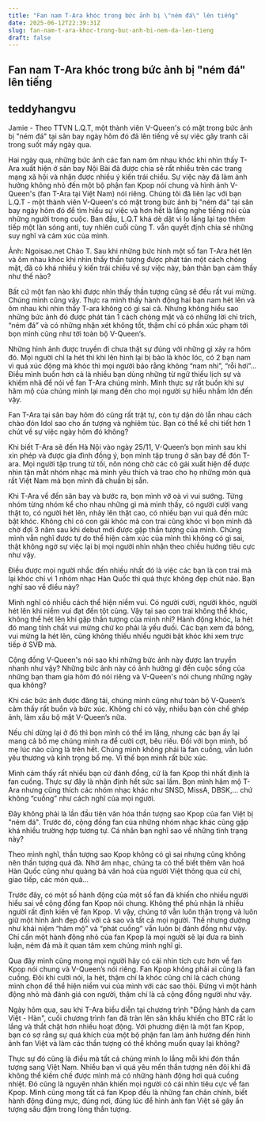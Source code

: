 ```yaml
---
title: "Fan nam T-Ara khóc trong bức ảnh bị \"ném đá\" lên tiếng"
date: 2025-06-12T22:39:31Z
slug: fan-nam-t-ara-khoc-trong-buc-anh-bi-nem-da-len-tieng
draft: false
---
```


## Fan nam T-Ara khóc trong bức ảnh bị "ném đá" lên tiếng

## teddyhangvu

Jamie - Theo TTVN
L.Q.T, một thành viên V-Queen's có mặt trong bức ảnh bị "ném đá" tại sân bay ngày hôm đó đã lên tiếng về sự việc gây tranh cãi trong suốt mấy ngày qua.

Hai ngày qua, những bức ảnh các fan nam ôm nhau khóc khi nhìn thấy T-Ara xuất hiện ở sân bay Nội Bài đã được chia sẻ rất nhiều trên các trang mạng xã hội và nhận được nhiều ý kiến trái chiều. Sự việc này đã làm ảnh hưởng không nhỏ đến một bộ phận fan Kpop nói chung và hình ảnh V-Queen's (fan T-Ara tại Việt Nam) nói riêng. 
Chúng tôi đã liên lạc với bạn L.Q.T - một thành viên V-Queen's có mặt trong bức ảnh bị "ném đá" tại sân bay ngày hôm đó để tìm hiểu sự việc và hơn hết là lắng nghe tiếng nói của những người trong cuộc. Ban đầu, L.Q.T khá dè dặt vì lo lắng lại tạo thêm tiếp một làn sóng anti, tuy nhiên cuối cùng T. vẫn quyết định chia sẻ những suy nghĩ và cảm xúc của mình.

 

 
Ảnh: Ngoisao.net
Chào T. Sau khi những bức hình một số fan T-Ara hét lên và ôm nhau khóc khi nhìn thấy thần tượng được phát tán một cách chóng mặt, đã có khá nhiều ý kiến trái chiều về sự việc này, bản thân bạn cảm thấy như thế nào?

Bất cứ một fan nào khi được nhìn thấy thần tượng cũng sẽ đều rất vui mừng. Chúng mình cũng vậy. Thực ra mình thấy hành động hai bạn nam hét lên và ôm nhau khi nhìn thấy T-ara không có gì sai cả. Nhưng không hiểu sao những bức ảnh đó được phát tán 1 cách chóng mặt và có những lời chỉ trích, “ném đá” và có những nhận xét không tốt, thậm chí có phần xúc phạm tới bọn mình cũng như tới toàn bộ V-Queen’s.  

Những hình ảnh được truyền đi chưa thật sự đúng với những gì xảy ra hôm đó. Mọi người chỉ la hét thì khi lên hình lại bị bảo là khóc lóc, có 2 bạn nam vì quá xúc động mà khóc thì mọi người bảo rằng không “nam nhi”, “rỗi hơi”… Điều mình buồn hơn cả là nhiều bạn dùng những từ ngữ thiếu lịch sự và khiếm nhã để nói về fan T-Ara chúng mình. Mình thực sự rất buồn khi sự hâm mộ của chúng mình lại mang đến cho mọi người sự hiểu nhầm lớn đến vậy.


Fan T-Ara tại sân bay hôm đó cũng rất trật tự, còn tự dặn dò lẫn nhau cách chào đón Idol sao cho ấn tượng và nghiêm túc.
Bạn có thể kể chi tiết hơn 1 chút về sự việc ngày hôm đó không?

Khi biết T-Ara sẽ đến Hà Nội vào ngày 25/11, V-Queen’s bọn mình sau khi xin phép và được gia đình đồng ý, bọn mình tập trung ở sân bay để đón T-ara. Mọi người tập trung từ tối, nôn nóng chờ các cô gái xuất hiện để được nhìn tận mắt nhóm nhạc mà mình yêu thích và trao cho họ những món quà rất Việt Nam mà bọn mình đã chuẩn bị sẵn. 

Khi T-Ara về đến sân bay và bước ra, bọn mình vỡ oà vì vui sướng. Từng nhóm từng nhóm kể cho nhau những gì mà mình thấy, có người cười vang thật to, có người hét lên, nhảy lên thật cao, có nhiều bạn vui quá đến mức bật khóc. Không chỉ có con gái khóc mà con trai cũng khóc vì bọn mình đã chờ đợi 3 năm sau khi debut mới được gặp thần tượng của mình. Chúng mình vẫn nghĩ được tự do thể hiện cảm xúc của mình thì không có gì sai, thật không ngờ sự việc lại bị mọi người nhìn nhận theo chiều hướng tiêu cực như vậy. 

Điều được mọi người nhắc đến nhiều nhất đó là việc các bạn là con trai mà lại khóc chỉ vì 1 nhóm nhạc Hàn Quốc thì quả thực không đẹp chút nào. Bạn nghĩ sao về điều này?

Mình nghĩ có nhiều cách thể hiện niềm vui. Có người cười, người khóc, người hét lên khi niềm vui đạt đến tột cùng. Vậy tại sao con trai không thể khóc, không thể hét lên khi gặp thần tượng của mình nhỉ? Hành động khóc, la hét đó mang tính chất vui mừng chứ ko phải là yếu đuối. Các bạn xem đá bóng, vui mừng la hét lên, cũng không thiếu nhiều người bật khóc khi xem trực tiếp ở SVĐ mà. 



Cộng đồng V-Queen's nói sao khi những bức ảnh này được lan truyền nhanh như vậy? Những bức ảnh này có ảnh hưởng gì đến cuộc sống của những bạn tham gia hôm đó nói riêng và V-Queen's nói chung những ngày qua không?

Khi các bức ảnh được đăng tải, chúng mình cũng như toàn bộ V-Queen’s cảm thấy rất buồn và bức xúc. Không chỉ có vậy, nhiều bạn còn chế ghép ảnh, làm xấu bộ mặt V-Queen’s nữa. 

Nếu chỉ dừng lại ở đó thì bọn mình có thể im lặng, nhưng các bạn ấy lại mang cả bố mẹ chúng mình ra để cười cợt, bêu riếu. Đối với bọn mình, bố mẹ lúc nào cũng là trên hết. Chúng mình không phải là fan cuồng, vẫn luôn yêu thương và kính trọng bố mẹ. Vì thế bọn mình rất bức xúc.

Mình cảm thấy rất nhiều bạn cứ đánh đồng, cứ là fan Kpop thì nhất định là fan cuồng. Thực sự đây là nhận định hết sức sai lầm. Bọn mình hâm mộ T-Ara nhưng cũng thích các nhóm nhạc khác như SNSD, MissA, DBSK,… chứ không “cuồng” như cách nghĩ của mọi người. 


Đây không phải là lần đầu tiên văn hóa thần tượng sao Kpop của fan Việt bị "ném đá". Trước đó, cộng đồng fan của những nhóm nhạc khác cũng gặp khá nhiều trường hợp tương tự. Cá nhân bạn nghĩ sao về những tình trạng này?

Theo mình nghĩ, thần tượng sao Kpop không có gì sai nhưng cũng không nên thần tượng quá đà. Nhờ âm nhạc, chúng ta có thể biết thêm văn hoá Hàn Quốc cũng như quảng bá văn hoá của người Việt thông qua cử chỉ, giao tiếp, các món quà… 

Trước đây, có một số hành động của một số fan đã khiến cho nhiều người hiểu sai về cộng đồng fan Kpop nói chung. Không thể phủ nhận là nhiều người rất định kiến về fan Kpop. Vì vậy, chúng tớ vẫn luôn thận trọng và luôn giữ một hình ảnh đẹp đối với cả sao và tất cả mọi người. Thế nhưng dường như khái niệm “hâm mộ” và “phát cuồng” vẫn luôn bị đánh đồng như vậy. Chỉ cần một hành động nhỏ của fan Kpop là mọi người sẽ lại đưa ra bình luận, ném đá mà ít quan tâm xem chúng mình nghĩ gì. 

Qua đây mình cũng mong mọi người hãy có cái nhìn tích cực hơn về fan Kpop nói chung và V-Queen’s nói riêng. Fan Kpop không phải ai cũng là fan cuồng. Đôi khi cười nói, la hét, thậm chí là khóc cũng chỉ là cách chúng mình chọn để thể hiện niềm vui của mình với các sao thôi. Đừng vì một hành động nhỏ mà đánh giá con người, thậm chí là cả cộng đồng người như vậy.

Ngày hôm qua, sau khi T-Ara biểu diễn tại chương trình "Đồng hành da cam Việt - Hàn", cuối chương trình fan đã tràn lên sân khấu khiến cho BTC rất lo lắng và thắt chặt hơn nhiều hoạt động. Với phương diện là một fan Kpop, bạn có sợ rằng sự quá khích của một bộ phận fan làm ảnh hưởng đến hình ảnh fan Việt và làm các thần tượng có thể không muốn quay lại không?

Thực sự đó cũng là điều mà tất cả chúng mình lo lắng mỗi khi đón thần tượng sang Việt Nam. Nhiều bạn vì quá yêu mến thần tượng nên đôi khi đã không thể kiềm chế được mình mà có những hành động hơi quá cuồng nhiệt. Đó cũng là nguyên nhân khiến mọi người có cái nhìn tiêu cực về fan Kpop. Mình cũng mong tất cả fan Kpop đều là những fan chân chính, biết hành động đúng mực, đúng nơi, đúng lúc để hình ảnh fan Việt sẽ gây ấn tượng sâu đậm trong lòng thần tượng.